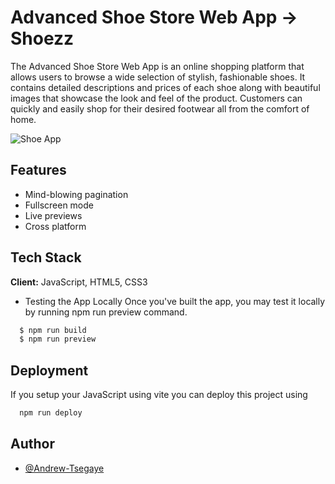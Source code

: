 # Advanced Shoe Store Web App -> Shoezz

The Advanced Shoe Store Web App is an online shopping platform that allows users to browse a wide selection of stylish, fashionable shoes. It contains detailed descriptions and prices of each shoe along with beautiful images that showcase the look and feel of the product. Customers can quickly and easily shop for their desired footwear all from the comfort of home.

![Shoe App](https://i.imgur.com/hSkNjNb.png)

## Features

- Mind-blowing pagination
- Fullscreen mode
- Live previews
- Cross platform

## Tech Stack

**Client:** JavaScript, HTML5, CSS3

- Testing the App Locally
Once you've built the app, you may test it locally by running npm run preview command.

```bash
  $ npm run build
  $ npm run preview
```

## Deployment

If you setup your JavaScript using vite you can deploy this project using

```bash
  npm run deploy
```

## Author

- [@Andrew-Tsegaye](https://www.github.com/Andrew-Tsegaye)
